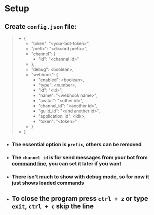 # Setup  

## Create `config.json` file:  

> - {  
>   - "token": "\<your-bot-token\>",  
>   - "prefix": "\<discord prefix\>",  
>   - "channel": {  
>     - "id": "\<channel id\>"  
>   - },  
>   - "debug": \<boolean\>,
>   - "webhook": {  
>     - "enabled": \<boolean\>,
>     - "type": \<number\>,  
>     - "id": "\<id\>",  
>     - "name": "\<webhook name\>",  
>     - "avatar": "\<other id\>",  
>     - "channel_id": "\<another id\>",  
>     - "guild_id": "\<and another id\>",  
>     - "application_id": \<idk\>,  
>     - "token": "\<token\>"  
>   - }  
> - }  
- ### **The essential option is `prefix`, others can be removed**    

- ### The `channel id` is for send messages from your bot from <u>command line</u>, you can set it later if you want  

- ### There isn't much to show with debug mode, so for now it just shows loaded commands  

- ## To close the program press `ctrl + z` or type `exit`, `ctrl + c` skip the line  
